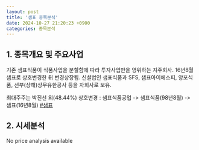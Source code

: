 ```yaml
---
layout: post
title: '샘표 종목분석'
date: 2024-10-27 21:20:23 +0900
categories: 종목분석
---
```


## 1. 종목개요 및 주요사업

기존 샘표식품이 식품사업을 분할함에 따라 투자사업만을 영위하는 지주회사. 16년8월 샘표로 상호변경한 뒤 변경상장됨. 신설법인 샘표식품과 SFS, 샘표아이에스피, 양포식품, 선부(상해)상무유한공사 등을 자회사로 보유. 

최대주주는 박진선 외(48.44%) 상호변경 : 샘표식품공업 -> 샘표식품(98년8월) -> 샘표(16년8월)
[#샘표](#)

## 2. 시세분석

No price analysis available
